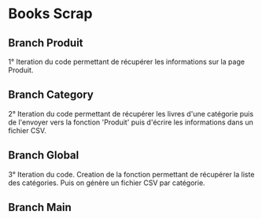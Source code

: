 # **Books Scrap**

## Branch Produit
1° Iteration du code permettant de récupérer les informations sur la page Produit.

## Branch Category
2° Iteration du code permettant de récupérer les livres d'une catégorie puis de l'envoyer vers la fonction 'Produit' 
puis d'écrire les informations dans un fichier CSV.

## Branch Global
3° Iteration du code. Creation de la fonction permettant de récupérer la liste des catégories. Puis on génère un 
fichier CSV par catégorie.

## Branch Main